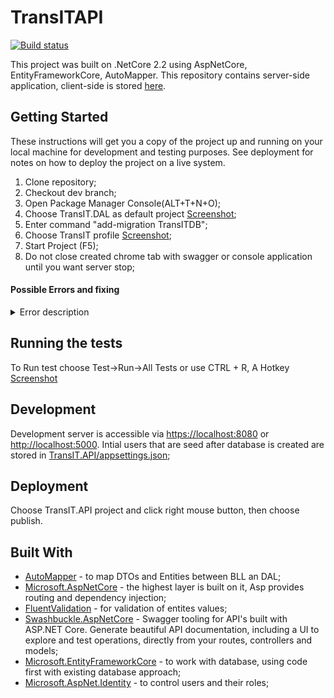 # TransITAPI
[![Build status](https://ci.appveyor.com/api/projects/status/ijoktib4wnjmm9no?svg=true)](https://ci.appveyor.com/project/Vladacdc/transit-api)

This project was built on .NetCore 2.2 using AspNetCore, EntityFrameworkCore, AutoMapper.
This repository contains server-side application, client-side is stored [here](https://github.com/Vladacdc/TransIT.Client). 

## Getting Started

These instructions will get you a copy of the project up and running on your local machine for development and testing purposes.
See deployment for notes on how to deploy the project on a live system.

1) Clone repository;
2) Checkout dev branch;
3) Open Package Manager Console(ALT+T+N+O);
4) Choose TransIT.DAL as default project
[Screenshot](./images/PackageManagerConsole.jpg);
5) Enter command "add-migration TransITDB";
6) Choose TransIT profile
[Screenshot](./images/TransITProfile.jpg);
7) Start Project (F5);
8) Do not close created chrome tab with swagger or console application until you want server stop;

#### Possible Errors and fixing
<details close>
<summary>Error description</summary>
fixing
</details>

## Running the tests

To Run test choose Test->Run->All Tests or use CTRL + R, A Hotkey
[Screenshot](./images/RunTests.jpg)

## Development

Development server is accessible via [https://localhost:8080](https://localhost:8080) or [http://localhost:5000](http://localhost:5000).
Intial users that are seed after database is created are stored in [TransIT.API/appsettings.json](TransIT.API/appsettings.json);

## Deployment

Choose TransIT.API project and click right mouse button, then choose publish.

## Built With

* [AutoMapper](https://automapper.org/) - to map DTOs and Entities between BLL an DAL;
* [Microsoft.AspNetCore](https://asp.net/) - the highest layer is built on it, Asp provides routing and dependency injection;
* [FluentValidation](https://fluentvalidation.net/) - for validation of entites values;
* [Swashbuckle.AspNetCore](https://github.com/domaindrivendev/Swashbuckle.AspNetCore) - Swagger tooling for API's built with ASP.NET Core.
Generate beautiful API documentation, including a UI to explore and test operations, directly from your routes, controllers and models;
* [Microsoft.EntityFrameworkCore](https://docs.microsoft.com/en-us/ef/core/) - to work with database, using code first with existing database approach;
* [Microsoft.AspNet.Identity](https://docs.microsoft.com/en-us/aspnet/identity/overview/getting-started/introduction-to-aspnet-identity) - to control users and their roles;

